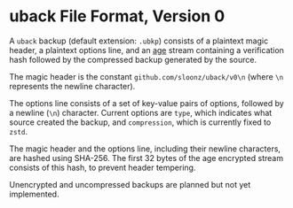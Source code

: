 # uback File Format, Version 0

A `uback` backup (default extension: `.ubkp`) consists of
a plaintext magic header, a plaintext options line, and an
[age](https://age-encryption.org/) stream containing a verification hash
followed by the compressed backup generated by the source.

The magic header is the constant `github.com/sloonz/uback/v0\n` (where
`\n` represents the newline character).

The options line consists of a set of key-value pairs of options,
followed by a newline (`\n`) character. Current options are `type`,
which indicates what source created the backup, and `compression`,
which is currently fixed to `zstd`.

The magic header and the options line, including their newline characters,
are hashed using SHA-256. The first 32 bytes of the age encrypted stream
consists of this hash, to prevent header tempering.

Unencrypted and uncompressed backups are planned but not yet implemented.
